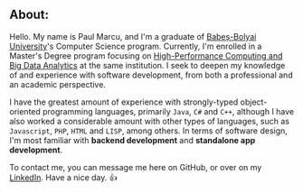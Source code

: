 ## About:

Hello. My name is Paul Marcu, and I'm a graduate of [Babeș-Bolyai University](https://www.cs.ubbcluj.ro/)'s Computer Science program. Currently, I'm enrolled in a Master's Degree program focusing on [High-Performance Computing and Big Data Analytics](https://www.cs.ubbcluj.ro/invatamant/programe-academice/masterat/calcul-de-inalta-performanta-si-analiza-volumelor-mari-de-date/) at the same institution. I seek to deepen my knowledge of and experience with software development, from both a professional and an academic perspective.

I have the greatest amount of experience with strongly-typed object-oriented programming languages, primarily `Java`, `C#` and `C++`, although I have also worked a considerable amount with other types of languages, such as `Javascript`, `PHP`, `HTML` and `LISP`, among others. In terms of software design, I'm most familiar with **backend development** and **standalone app development**.

To contact me, you can message me here on GitHub, or over on my [LinkedIn](https://www.linkedin.com/in/paul-marcu/). Have a nice day. :+1:
